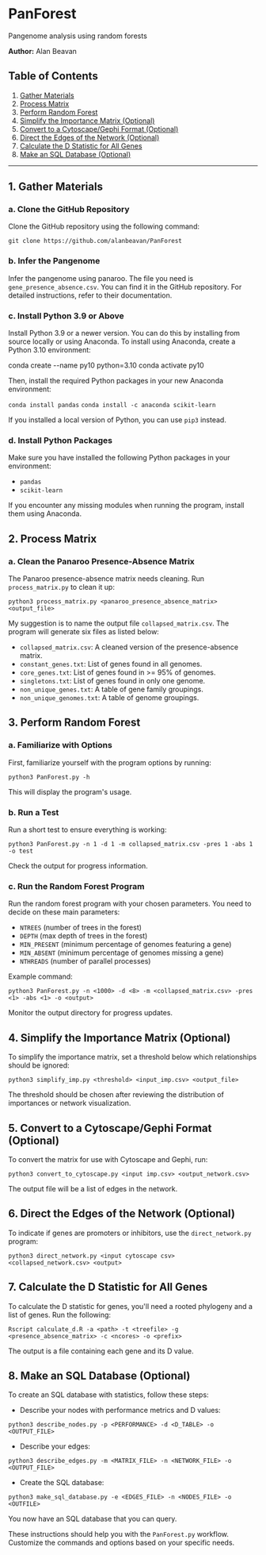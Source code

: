 # PanForest
Pangenome analysis using random forests

**Author:** Alan Beavan

## Table of Contents
1. [Gather Materials](#1-gather-materials)
2. [Process Matrix](#2-process-matrix)
3. [Perform Random Forest](#3-perform-random-forest)
4. [Simplify the Importance Matrix (Optional)](#4-simplify-the-importance-matrix-optional)
5. [Convert to a Cytoscape/Gephi Format (Optional)](#5-convert-to-a-cytoscapegephi-format-optional)
6. [Direct the Edges of the Network (Optional)](#6-direct-the-edges-of-the-network-optional)
7. [Calculate the D Statistic for All Genes](#7-calculate-the-d-statistic-for-all-genes)
8. [Make an SQL Database (Optional)](#8-make-an-sql-database-optional)

---

## 1. Gather Materials
### a. Clone the GitHub Repository
Clone the GitHub repository using the following command:

`git clone https://github.com/alanbeavan/PanForest`



### b. Infer the Pangenome
Infer the pangenome using panaroo. The file you need is `gene_presence_absence.csv`. You can find it in the GitHub repository. For detailed instructions, refer to their documentation.

### c. Install Python 3.9 or Above
Install Python 3.9 or a newer version. You can do this by installing from source locally or using Anaconda. To install using Anaconda, create a Python 3.10 environment:

conda create --name py10 python=3.10
conda activate py10


Then, install the required Python packages in your new Anaconda environment:

`conda install pandas`
`conda install -c anaconda scikit-learn`

If you installed a local version of Python, you can use `pip3` instead.

### d. Install Python Packages
Make sure you have installed the following Python packages in your environment:

- `pandas`
- `scikit-learn`

If you encounter any missing modules when running the program, install them using Anaconda.

## 2. Process Matrix
### a. Clean the Panaroo Presence-Absence Matrix
The Panaroo presence-absence matrix needs cleaning. Run `process_matrix.py` to clean it up:

`python3 process_matrix.py <panaroo_presence_absence_matrix> <output_file>`


My suggestion is to name the output file `collapsed_matrix.csv`. The program will generate six files as listed below:

- `collapsed_matrix.csv`: A cleaned version of the presence-absence matrix.
- `constant_genes.txt`: List of genes found in all genomes.
- `core_genes.txt`: List of genes found in >= 95% of genomes.
- `singletons.txt`: List of genes found in only one genome.
- `non_unique_genes.txt`: A table of gene family groupings.
- `non_unique_genomes.txt`: A table of genome groupings.

## 3. Perform Random Forest
### a. Familiarize with Options
First, familiarize yourself with the program options by running:

`python3 PanForest.py -h`

This will display the program's usage.

### b. Run a Test
Run a short test to ensure everything is working:

`python3 PanForest.py -n 1 -d 1 -m collapsed_matrix.csv -pres 1 -abs 1 -o test`


Check the output for progress information.

### c. Run the Random Forest Program
Run the random forest program with your chosen parameters. You need to decide on these main parameters:
- `NTREES` (number of trees in the forest)
- `DEPTH` (max depth of trees in the forest)
- `MIN_PRESENT` (minimum percentage of genomes featuring a gene)
- `MIN_ABSENT` (minimum percentage of genomes missing a gene)
- `NTHREADS` (number of parallel processes)

Example command:

`python3 PanForest.py -n <1000> -d <8> -m <collapsed_matrix.csv> -pres <1> -abs <1> -o <output>`


Monitor the output directory for progress updates.

## 4. Simplify the Importance Matrix (Optional)
To simplify the importance matrix, set a threshold below which relationships should be ignored:

`python3 simplify_imp.py <threshold> <input_imp.csv> <output_file>`

The threshold should be chosen after reviewing the distribution of importances or network visualization.

## 5. Convert to a Cytoscape/Gephi Format (Optional)
To convert the matrix for use with Cytoscape and Gephi, run:

`python3 convert_to_cytoscape.py <input imp.csv> <output_network.csv>`

The output file will be a list of edges in the network.

## 6. Direct the Edges of the Network (Optional)
To indicate if genes are promoters or inhibitors, use the `direct_network.py` program:

`python3 direct_network.py <input cytoscape csv> <collapsed_network.csv> <output>`

## 7. Calculate the D Statistic for All Genes
To calculate the D statistic for genes, you'll need a rooted phylogeny and a list of genes. Run the following:

`Rscript calculate_d.R -a <path> -t <treefile> -g <presence_absence_matrix> -c <ncores> -o <prefix>`

The output is a file containing each gene and its D value.

## 8. Make an SQL Database (Optional)
To create an SQL database with statistics, follow these steps:

- Describe your nodes with performance metrics and D values:

`python3 describe_nodes.py -p <PERFORMANCE> -d <D_TABLE> -o <OUTPUT_FILE>`

- Describe your edges:

`python3 describe_edges.py -m <MATRIX_FILE> -n <NETWORK_FILE> -o <OUTPUT_FILE>`

- Create the SQL database:

`python3 make_sql_database.py -e <EDGES_FILE> -n <NODES_FILE> -o <OUTFILE>`

You now have an SQL database that you can query.

These instructions should help you with the `PanForest.py` workflow. Customize the commands and options based on your specific needs.
